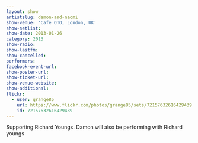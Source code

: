```yaml
---
layout: show
artistslug: damon-and-naomi
show-venue: 'Cafe OTO, London, UK'
show-setlist: 
show-date: 2013-01-26
category: 2013
show-radio: 
show-lastfm: 
show-cancelled: 
performers: 
facebook-event-url: 
show-poster-url: 
show-ticket-url: 
show-venue-website: 
show-additional: 
flickr:
  - user: grange85
    url: https://www.flickr.com/photos/grange85/sets/72157632616429439
    id: 72157632616429439
---
```


Supporting Richard Youngs. Damon will also be performing with Richard youngs